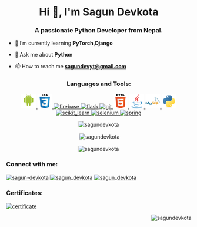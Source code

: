 <h1 align="center">Hi 👋, I'm Sagun Devkota</h1>
<h3 align="center">A passionate Python Developer from Nepal.</h3>



- 🌱 I’m currently learning **PyTorch,Django**

- 💬 Ask me about **Python**

- 📫 How to reach me **sagundevyt@gmail.com**



<h3 align="center">Languages and Tools:</h3>
<p align="center"> <a href="https://developer.android.com" target="_blank" rel="noreferrer"> <img src="https://raw.githubusercontent.com/devicons/devicon/master/icons/android/android-original-wordmark.svg" alt="android" width="40" height="40"/> </a> <a href="https://www.w3schools.com/css/" target="_blank" rel="noreferrer"> <img src="https://raw.githubusercontent.com/devicons/devicon/master/icons/css3/css3-original-wordmark.svg" alt="css3" width="40" height="40"/> </a> <a href="https://firebase.google.com/" target="_blank" rel="noreferrer"> <img src="https://www.vectorlogo.zone/logos/firebase/firebase-icon.svg" alt="firebase" width="40" height="40"/> </a> <a href="https://flask.palletsprojects.com/" target="_blank" rel="noreferrer"> <img src="https://www.vectorlogo.zone/logos/pocoo_flask/pocoo_flask-icon.svg" alt="flask" width="40" height="40"/> </a> <a href="https://git-scm.com/" target="_blank" rel="noreferrer"> <img src="https://www.vectorlogo.zone/logos/git-scm/git-scm-icon.svg" alt="git" width="40" height="40"/> </a> <a href="https://www.w3.org/html/" target="_blank" rel="noreferrer"> <img src="https://raw.githubusercontent.com/devicons/devicon/master/icons/html5/html5-original-wordmark.svg" alt="html5" width="40" height="40"/> </a> <a href="https://www.java.com" target="_blank" rel="noreferrer"> <img src="https://raw.githubusercontent.com/devicons/devicon/master/icons/java/java-original.svg" alt="java" width="40" height="40"/> </a> <a href="https://www.mysql.com/" target="_blank" rel="noreferrer"> <img src="https://raw.githubusercontent.com/devicons/devicon/master/icons/mysql/mysql-original-wordmark.svg" alt="mysql" width="40" height="40"/> </a> <a href="https://www.python.org" target="_blank" rel="noreferrer"> <img src="https://raw.githubusercontent.com/devicons/devicon/master/icons/python/python-original.svg" alt="python" width="40" height="40"/> </a> <a href="https://scikit-learn.org/" target="_blank" rel="noreferrer"> <img src="https://upload.wikimedia.org/wikipedia/commons/0/05/Scikit_learn_logo_small.svg" alt="scikit_learn" width="40" height="40"/> </a> <a href="https://www.selenium.dev" target="_blank" rel="noreferrer"> <img src="https://raw.githubusercontent.com/detain/svg-logos/780f25886640cef088af994181646db2f6b1a3f8/svg/selenium-logo.svg" alt="selenium" width="40" height="40"/> </a> <a href="https://spring.io/" target="_blank" rel="noreferrer"> <img src="https://www.vectorlogo.zone/logos/springio/springio-icon.svg" alt="spring" width="40" height="40"/> </a> </p>

<p align="center"><img align="center" src="https://github-readme-stats.vercel.app/api/top-langs?username=sagundevkota&show_icons=true&locale=en&layout=compact&theme=dark" alt="sagundevkota" /></p>

<p align="center">&nbsp;<img align="center" src="https://github-readme-stats.vercel.app/api?username=sagundevkota&show_icons=true&locale=en&theme=dark" alt="sagundevkota" /></p>

<p align="center"><img align="center" src="https://github-readme-streak-stats.herokuapp.com/?user=sagundevkota&theme=dark" alt="sagundevkota" /></p>

<h3 align="left">Connect with me:</h3>
<p align="left">
<a href="https://stackoverflow.com/users/10781340/sagun-devkota" target="blank"><img align="center" src="https://raw.githubusercontent.com/rahuldkjain/github-profile-readme-generator/master/src/images/icons/Social/stack-overflow.svg" alt="sagun-devkota" height="30" width="40" /></a>
<a href="https://www.leetcode.com/sagun_devkota" target="blank"><img align="center" src="https://raw.githubusercontent.com/rahuldkjain/github-profile-readme-generator/master/src/images/icons/Social/leet-code.svg" alt="sagun_devkota" height="30" width="40" /></a>
<a href="https://www.linkedin.com/in/sagun-devkota" target="blank"><img align="center" src="https://raw.githubusercontent.com/rahuldkjain/github-profile-readme-generator/master/src/images/icons/Social/linked-in.svg" alt="sagun_devkota" height="30" width="40" /></a>
</p>
<h3 align="left">Certificates:</h3>
<p align="left">
<a href="https://github.com/SagunDevkota/SagunDevkota/blob/main/Certificates/R5iK7HMxJGBgaSbvk_J.P.%20Morgan_QrredNvsNM3nnDaCJ_1658846936969_completion_certificate.pdf" target="blank"><img align="center" src="https://upload.wikimedia.org/wikipedia/commons/a/ad/J_P_Morgan_Logo_2008.svg" alt="certificate" height="30" width="40" /></a>
</p>
<p align="right"> <img src="https://komarev.com/ghpvc/?username=sagundevkota&label=Profile%20views&color=0e75b6&style=flat" alt="sagundevkota" /> </p>
